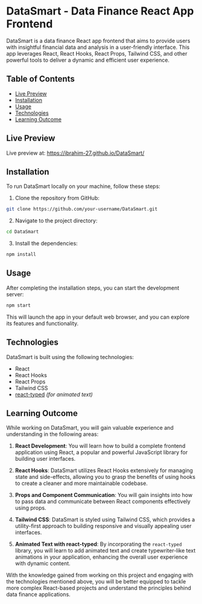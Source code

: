 # DataSmart - Data Finance React App Frontend
DataSmart is a data finance React app frontend that aims to provide users with insightful financial data and analysis in a user-friendly interface. This app leverages React, React Hooks, React Props, Tailwind CSS, and other powerful tools to deliver a dynamic and efficient user experience.

## Table of Contents

- [Live Preview](#Live-Preview)
- [Installation](#installation)
- [Usage](#usage)
- [Technologies](#technologies)
- [Learning Outcome](#learning-outcome)

## Live Preview
Live preview at: https://ibrahim-27.github.io/DataSmart/

## Installation

To run DataSmart locally on your machine, follow these steps:

1. Clone the repository from GitHub:

```bash
git clone https://github.com/your-username/DataSmart.git
```

2. Navigate to the project directory:

```bash
cd DataSmart
```

3. Install the dependencies:

```bash
npm install
```

## Usage

After completing the installation steps, you can start the development server:

```bash
npm start
```

This will launch the app in your default web browser, and you can explore its features and functionality.

## Technologies

DataSmart is built using the following technologies:

- React
- React Hooks
- React Props
- Tailwind CSS
- [react-typed](link_to_react_typed) *(for animated text)*

## Learning Outcome

While working on DataSmart, you will gain valuable experience and understanding in the following areas:

1. **React Development**: You will learn how to build a complete frontend application using React, a popular and powerful JavaScript library for building user interfaces.

2. **React Hooks**: DataSmart utilizes React Hooks extensively for managing state and side-effects, allowing you to grasp the benefits of using hooks to create a cleaner and more maintainable codebase.

3. **Props and Component Communication**: You will gain insights into how to pass data and communicate between React components effectively using props.

4. **Tailwind CSS**: DataSmart is styled using Tailwind CSS, which provides a utility-first approach to building responsive and visually appealing user interfaces.

5. **Animated Text with react-typed**: By incorporating the `react-typed` library, you will learn to add animated text and create typewriter-like text animations in your application, enhancing the overall user experience with dynamic content.

With the knowledge gained from working on this project and engaging with the technologies mentioned above, you will be better equipped to tackle more complex React-based projects and understand the principles behind data finance applications.
